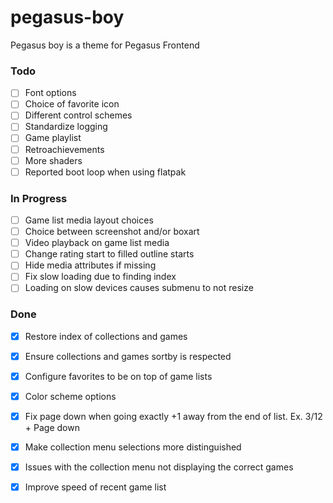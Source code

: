 # pegasus-boy

Pegasus boy is a theme for Pegasus Frontend

### Todo

- [ ] Font options  
- [ ] Choice of favorite icon  
- [ ] Different control schemes  
- [ ] Standardize logging  
- [ ] Game playlist  
- [ ] Retroachievements  
- [ ] More shaders
- [ ] Reported boot loop when using flatpak

### In Progress

- [ ] Game list media layout choices 
- [ ] Choice between screenshot and/or boxart
- [ ] Video playback on game list media  
- [ ] Change rating start to filled outline starts  
- [ ] Hide media attributes if missing  
- [ ] Fix slow loading due to finding index
- [ ] Loading on slow devices causes submenu to not resize

### Done

- [x] Restore index of collections and games  
- [x] Ensure collections and games sortby is respected  
- [x] Configure favorites to be on top of game lists  
- [x] Color scheme options  
- [x] Fix page down when going exactly +1 away from the end of list.  Ex. 3/12 + Page down
- [x] Make collection menu selections more distinguished
- [x] Issues with the collection menu not displaying the correct games
- [x] Improve speed of recent game list  

